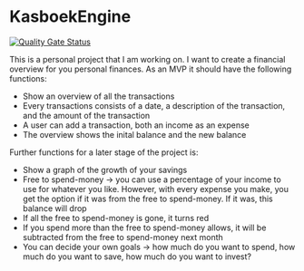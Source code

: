 # KasboekEngine

[![Quality Gate Status](https://sonarcloud.io/api/project_badges/measure?project=TIMNXL_Kasboek&metric=alert_status)](https://sonarcloud.io/summary/new_code?id=TIMNXL_Kasboek)

This is a personal project that I am working on. I want to create a financial overview for you personal finances. As an MVP it should have the following functions:
- Show an overview of all the transactions
- Every transactions consists of a date, a description of the transaction, and the amount of the transaction
- A user can add a transaction, both an income as an expense
- The overview shows the inital balance and the new balance

Further functions for a later stage of the project is:
- Show a graph of the growth of your savings
- Free to spend-money -> you can use a percentage of your income to use for whatever you like. However, with every expense you make, you get the option if it was from the free to spend-money. If it was, this balance will drop
- If all the free to spend-money is gone, it turns red
- If you spend more than the free to spend-money allows, it will be subtracted from the free to spend-money next month
- You can decide your own goals -> how much do you want to spend, how much do you want to save, how much do you want to invest?
